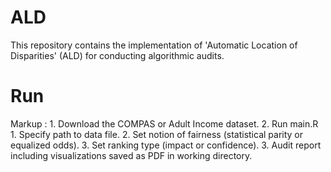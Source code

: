 # ALD
This repository contains the implementation of 'Automatic Location of Disparities' (ALD) for conducting algorithmic audits.

# Run
Markup : 1. Download the COMPAS or Adult Income dataset.
         2. Run main.R
              1. Specify path to data file.
              2. Set notion of fairness (statistical parity or equalized odds).
              3. Set ranking type (impact or confidence).
         3. Audit report including visualizations saved as PDF in working directory.
